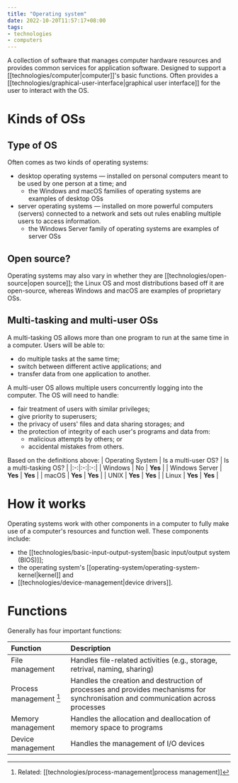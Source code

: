 ```yaml
---
title: "Operating system"
date: 2022-10-20T11:57:17+08:00
tags:
- technologies
- computers
---
```


A collection of software that manages computer hardware resources and provides common services for application software. Designed to support a [[technologies/computer|computer]]'s basic functions. Often provides a [[technologies/graphical-user-interface|graphical user interface]] for the user to interact with the OS.

# Kinds of OSs

## Type of OS
Often comes as two kinds of operating systems:
- desktop operating systems — installed on personal computers meant to be used by one person at a time; and
	- the Windows and macOS families of operating systems are examples of desktop OSs
- server operating systems — installed on more powerful computers (servers) connected to a network and sets out rules enabling multiple users to access information.
	- the Windows Server family of operating systems are examples of server OSs

## Open source?
Operating systems may also vary in whether they are [[technologies/open-source|open source]]; the Linux OS and most distributions based off it are open-source, whereas Windows and macOS are examples of proprietary OSs.

## Multi-tasking and multi-user OSs
A multi-tasking OS allows more than one program to run at the same time in a computer. Users will be able to:
- do multiple tasks at the same time;
- switch between different active applications; and
- transfer data from one application to another.

A multi-user OS allows multiple users concurrently logging into the computer. The OS will need to handle:
- fair treatment of users with similar privileges;
- give priority to superusers;
- the privacy of users' files and data sharing storages; and
- the protection of integrity of each user's programs and data from:
	- malicious attempts by others; or
	- accidental mistakes from others.

Based on the definitions above:
| Operating System | Is a multi-user OS? | Is a multi-tasking OS? |
|:-:|:-:|:-:|
| Windows | No | **Yes** |
| Windows Server | **Yes** | **Yes** |
| macOS | **Yes** | **Yes** |
| UNIX | **Yes** | **Yes** |
| Linux | **Yes** | **Yes** |

# How it works

Operating systems work with other components in a computer to fully make use of a computer's resources and function well. These components include:
- the [[technologies/basic-input-output-system|basic input/output system (BIOS)]];
- the operating system's [[operating-system/operating-system-kernel|kernel]] and
- [[technologies/device-management|device drivers]].

# Functions

Generally has four important functions:

| Function | Description |
|:-|:-|
| File management | Handles file-related activities (e.g., storage, retrival, naming, sharing) |
| Process management [^1] | Handles the creation and destruction of processes and provides mechanisms for synchronisation and communication across processes |
| Memory management | Handles the allocation and deallocation of memory space to programs |
| Device management | Handles the management of I/O devices |

[^1]: Related: [[technologies/process-management|process management]]